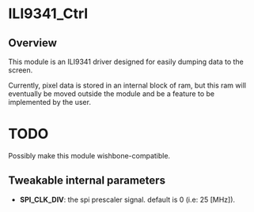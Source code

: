 ILI9341_Ctrl
========
## Overview
This module is an ILI9341 driver designed for easily dumping data to the 
screen. 

Currently, pixel data is stored in an internal block of ram, but this ram will
eventually be moved outside the module and be a feature to be implemented by
the user.

TODO
====
Possibly make this module wishbone-compatible.




## Tweakable internal parameters
* **SPI_CLK_DIV**: the spi prescaler signal. default is 0 (i.e: 25 [MHz]).
